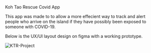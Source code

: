 
Koh Tao Rescue Covid App

This app was made to to allow a more effecient way to track and alert people who arrive on the island if they have possibly been exposed to someone with COVID-19.

Below is the UX/UI layout design on figma with a working prototype.

![KTR-Project](https://user-images.githubusercontent.com/60279881/126906009-bcbc0182-0e26-4df4-b118-9b0e4e4c1b0e.png)

